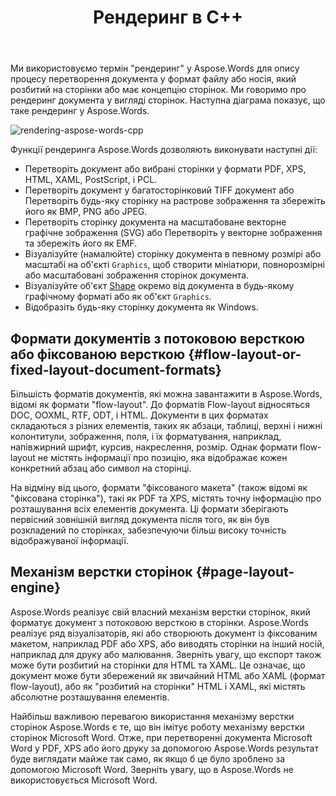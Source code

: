 ﻿---
title: Рендеринг в C++
second_title: Aspose.Words для C++
articleTitle: Візуалізація
linktitle: Візуалізація
description: "Використовуйте функцію візуалізації Aspose.Words для C++, щоб відформатувати документ із потоковим макетом як сторінки та перетворити такий документ або вибрані сторінки в інші документи (PDF, HTML, XPS, і т. д.) або зображення (TIFF, PNG, SVG і т.д.) формати для перегляду, подальшого перетворення або друку."
type: docs
weight: 20
url: /uk/cpp/rendering/
timestamp: 2024-01-30-16-22-34
---

Ми використовуємо термін "рендеринг" у Aspose.Words для опису процесу перетворення документа у формат файлу або носія, який розбитий на сторінки або має концепцію сторінок. Ми говоримо про рендеринг документа у вигляді сторінок. Наступна діаграма показує, що таке рендеринг у Aspose.Words.

![rendering-aspose-words-cpp](rendering-1.png)

Функції рендеринга Aspose.Words дозволяють виконувати наступні дії:

- Перетворіть документ або вибрані сторінки у формати PDF, XPS, HTML, XAML, PostScript, і PCL.
- Перетворіть документ у багатосторінковий TIFF документ або Перетворіть будь-яку сторінку на растрове зображення та збережіть його як BMP, PNG або JPEG.
- Перетворіть сторінку документа на масштабоване векторне графічне зображення (SVG) або Перетворіть у векторне зображення та збережіть його як EMF.
- Візуалізуйте (намалюйте) сторінку документа в певному розмірі або масштабі на об'єкті `Graphics`, щоб створити мініатюри, повнорозмірні або масштабовані зображення сторінок документа.
- Візуалізуйте об'єкт [Shape](https://reference.aspose.com/words/cpp/aspose.words.drawing/shape/) окремо від документа в будь-якому графічному форматі або як об'єкт `Graphics`.
- Відобразіть будь-яку сторінку документа як Windows.

## Формати документів з потоковою версткою або фіксованою версткою {#flow-layout-or-fixed-layout-document-formats}

Більшість форматів документів, які можна завантажити в Aspose.Words, відомі як формати "flow-layout". До форматів Flow-layout відносяться DOC, OOXML, RTF, ODT, і HTML. Документи в цих форматах складаються з різних елементів, таких як абзаци, таблиці, верхні і нижні колонтитули, зображення, поля, і їх форматування, наприклад, напівжирний шрифт, курсив, накреслення, розмір. Однак формати flow-layout не містять інформації про позицію, яка відображає кожен конкретний абзац або символ на сторінці.

На відміну від цього, формати "фіксованого макета" (також відомі як "фіксована сторінка"), такі як PDF та XPS, містять точну інформацію про розташування всіх елементів документа. Ці формати зберігають первісний зовнішній вигляд документа після того, як він був розкладений по сторінках, забезпечуючи більш високу точність відображуваної інформації.

## Механізм верстки сторінок {#page-layout-engine}

Aspose.Words реалізує свій власний механізм верстки сторінок, який форматує документ з потоковою версткою в сторінки. Aspose.Words реалізує ряд візуалізаторів, які або створюють документ із фіксованим макетом, наприклад PDF або XPS, або виводять сторінки на інший носій, наприклад для друку або малювання. Зверніть увагу, що експорт також може бути розбитий на сторінки для HTML та XAML. Це означає, що документ може бути збережений як звичайний HTML або XAML (формат flow-layout), або як "розбитий на сторінки" HTML і XAML, які містять абсолютне розташування елементів.

Найбільш важливою перевагою використання механізму верстки сторінок Aspose.Words є те, що він імітує роботу механізму верстки сторінок Microsoft Word. Отже, при перетворенні документа Microsoft Word у PDF, XPS або його друку за допомогою Aspose.Words результат буде виглядати майже так само, як якщо б це було зроблено за допомогою Microsoft Word. Зверніть увагу, що в Aspose.Words не використовується Microsoft Word.
